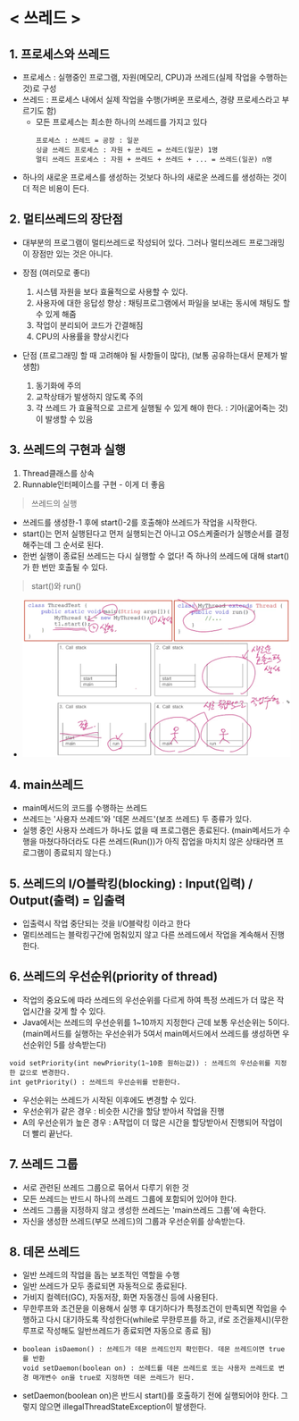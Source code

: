 # < 쓰레드 >
## 1. 프로세스와 쓰레드
- 프로세스 : 실행중인 프로그램, 자원(메모리, CPU)과 쓰레드(실제 작업을 수행하는 것)로 구성
- 쓰레드 : 프로세스 내에서 실제 작업을 수행(가벼운 프로세스, 경량 프로세스라고 부르기도 함)
  - 모든 프로세스는 최소한 하나의 쓰레드를 가지고 있다
    ```
    프로세스 : 쓰레드 = 공장 : 일꾼
    싱글 쓰레드 프로세스 : 자원 + 쓰레드 = 쓰레드(일꾼) 1명
    멀티 쓰레드 프로세스 : 자원 + 쓰레드 + 쓰레드 + ... = 쓰레드(일꾼) n명
    ```
- 하나의 새로운 프로세스를 생성하는 것보다 하나의 새로운 쓰레드를 생성하는 것이 더 적은 비용이 든다.

## 2. 멀티쓰레드의 장단점
- 대부분의 프로그램이 멀티쓰레드로 작성되어 있다. 그러나 멀티쓰레드 프로그래밍이 장점만 있는 것은 아니다.
- 장점 (여러모로 좋다)
  1) 시스템 자원을 보다 효율적으로 사용할 수 있다.
  2) 사용자에 대한 응답성 향상 : 채팅프로그램에서 파일을 보내는 동시에 채팅도 할 수 있게 해줌
  3) 작업이 분리되어 코드가 간결해짐
  4) CPU의 사용률을 향상시킨다
  

- 단점 (프로그래밍 할 때 고려해야 될 사항들이 많다), (보통 공유하는대서 문제가 발생함)
  1) 동기화에 주의
  2) 교착상태가 발생하지 않도록 주의
  3) 각 쓰레드 가 효율적으로 고르게 실행될 수 있게 해야 한다. : 기아(굶어죽는 것)이 발생할 수 있음

## 3. 쓰레드의 구현과 실행
1) Thread클래스를 상속
2) Runnable인터페이스를 구현 - 이게 더 좋음

> 쓰레드의 실행
- 쓰레드를 생성한-1 후에 start()-2를 호출해야 쓰레드가 작업을 시작한다.
- start()는 먼저 실행된다고 먼저 실행되는건 아니고 OS스케줄러가 실행순서를 결정해주는데 그 순서로 된다.
- 한번 실행이 종료된 쓰레드는 다시 실행할 수 없다! 즉 하나의 쓰레드에 대해 start()가 한 번만 호출될 수 있다.

> start()와 run()
- ![img.png](img.png)

## 4. main쓰레드
- main메서드의 코드를 수행하는 쓰레드
- 쓰레드는 '사용자 쓰레드'와 '데몬 쓰레드'(보조 쓰레드) 두 종류가 있다.
- 실행 중인 사용자 쓰레드가 하나도 없을 때 프로그램은 종료된다. (main메서드가 수행을 마쳤다하더라도 다른 쓰레드(Run())가 아직 잡업을 마치치 않은 상태라면 프로그램이 종료되지 않는다.)

## 5. 쓰레드의 I/O블락킹(blocking) : Input(입력) / Output(출력) = 입출력 
- 입출력시 작업 중단되는 것을 I/O블락킹 이라고 한다
- 멀티쓰레드는 블락킹구간에 멈춰있지 않고 다른 쓰레드에서 작업을 계속해서 진행한다.

## 6. 쓰레드의 우선순위(priority of thread)
- 작업의 중요도에 따라 쓰레드의 우선순위를 다르게 하여 특정 쓰레드가 더 많은 작업시간을 갖게 할 수 있다.
- Java에서는 쓰레드의 우선순위를 1~10까지 지정한다 근데 보통 우선순위는 5이다.(main메서드를 실행하는 우선순위가 5여서 main메서드에서 쓰레드를 생성하면 우선순위인 5를 상속받는다)
```
void setPriority(int newPriority(1~10중 원하는값)) : 쓰레드의 우선순위를 지정한 값으로 변경한다.
int getPriority() : 쓰레드의 우선순위를 반환한다.
```
- 우선순위는 쓰레드가 시작된 이후에도 변경할 수 있다.
- 우선순위가 같은 경우 : 비슷한 시간을 할당 받아서 작업을 진행
- A의 우선순위가 높은 경우 : A작업이 더 많은 시간을 할당받아서 진행되어 작업이 더 빨리 끝난다.

## 7. 쓰레드 그룹
- 서로 관련된 쓰레드 그룹으로 묶어서 다루기 위한 것
- 모든 쓰레드는 반드시 하나의 쓰레드 그룹에 포함되어 있어야 한다.
- 쓰레드 그룹을 지정하지 않고 생성한 쓰레드는 'main쓰레드 그룹'에 속한다.
- 자신을 생성한 쓰레드(부모 쓰레드)의 그룹과 우선순위를 상속받는다.

## 8. 데몬 쓰레드
- 일반 쓰레드의 작업을 돕는 보조적인 역할을 수행
- 일반 쓰레드가 모두 종료되면 자동적으로 종료된다.
- 가비지 컬렉터(GC), 자동저장, 화면 자동갱신 등에 사용된다.
- 무한루프와 조건문을 이용해서 실행 후 대기하다가 특정조건이 만족되면 작업을 수행하고 다시 대기하도록 작성한다(while로 무한루프를 하고, if로 조건을제시)(무한루프로 작성해도 일반쓰레드가 종료되면 자동으로 종료 됨)
- ```
  boolean isDaemon() : 쓰레드가 데몬 쓰레드인지 확인한다. 데몬 쓰레드이면 true를 반환
  void setDaemon(boolean on) : 쓰레드를 데몬 쓰레드로 또는 사용자 쓰레드로 변경 매개변수 on을 true로 지정하면 데몬 쓰레드가 된다.
  ```
* setDaemon(boolean on)은 반드시 start()를 호출하기 전에 실행되어야 한다. 그렇지 않으면 illegalThreadStateException이 발생한다.
